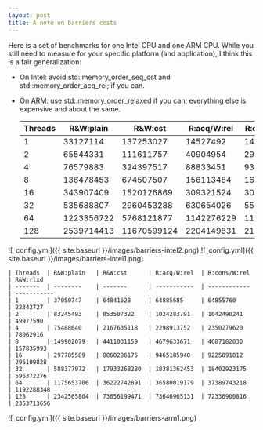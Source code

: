 ```yaml
---
layout: post
title: A note on barriers costs
---
```


Here is a set of benchmarks for one Intel CPU and one ARM CPU. While you still need to measure for your specific platform (and application), I think this is a fair generalization:

 - On Intel: avoid std::memory_order_seq_cst and std::memory_order_acq_rel; if you can.
 - On ARM: use std::memory_order_relaxed if you can; everything else is expensive and about the same.


    | Threads  | R&W:plain   | R&W:cst      | R:acq/W:rel  |R:cons/W:rel  | R&W:acqrel   | R&W:rlxd
    | -------  | --------    | -------      | -----------  |------------  | -------      | -----------
    | 1        | 33127114    | 137253027    | 14527492     |14390159      | 83419552     | 15516709
    | 2        | 65544331    | 111611757    | 40904954     |29246743      | 118626628    | 51504383
    | 4        | 76579883    | 324397517    | 88833451     |93580268      | 344201518    | 68938834
    | 8        | 136478453   | 674507507    | 156113484    |160151688     | 730754759    | 142440185
    | 16       | 343907409   | 1520126869   | 309321524    |307596361     | 1449977644   | 266249518
    | 32       | 535688807   | 2960453288   | 630654026    |556672636     | 2865121020   | 605446567
    | 64       | 1223356722  | 5768121877   | 1142276229   |1156412571    | 5832937534   | 1261543095
    | 128      | 2539714413  | 11670599124  | 2204149831   |2106698462    | 11955427568  | 2328507084

![_config.yml]({{ site.baseurl }}/images/barriers-intel2.png)
![_config.yml]({{ site.baseurl }}/images/barriers-intel1.png)


    | Threads  | R&W:plain   | R&W:cst      | R:acq/W:rel  | R:cons/W:rel  | R&W:rlxd
    | -------  | --------    | -------      | -----------  | ------------  | -----------
    | 1        | 37050747    | 64841628     | 64885685     | 64855760      | 22342727
    | 2        | 83245493    | 853507322    | 1024283791   | 1042490241    | 49977590
    | 4        | 75488640    | 2167635118   | 2298913752   | 2350279620    | 78062916
    | 8        | 149902079   | 4411031159   | 4679633671   | 4687182030    | 157835993
    | 16       | 297785589   | 8860286175   | 9465185940   | 9225091012    | 296109828
    | 32       | 588377972   | 17933268280  | 18381362453  | 18402923175   | 596372276 
    | 64       | 1175653706  | 36222742891  | 36580019179  | 37389743218   | 1192288348
    | 128      | 2342565804  | 73656199471  | 73646965131  | 72336900816   | 2353713656

![_config.yml]({{ site.baseurl }}/images/barriers-arm1.png)

